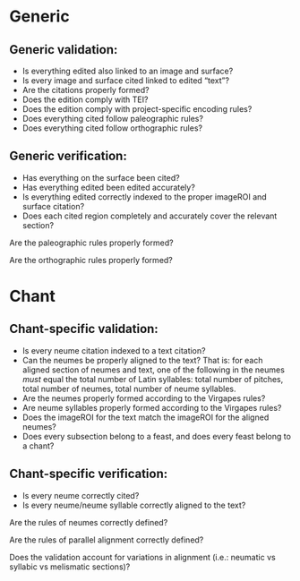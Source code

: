 # Generic

## Generic validation:

* Is everything edited also linked to an image and surface?
* Is every image and surface cited linked to edited “text”?
* Are the citations properly formed?
* Does the edition comply with TEI?
* Does the edition comply with project-specific encoding rules?
* Does everything cited follow paleographic rules?
* Does everything cited follow orthographic rules?

## Generic verification:

* Has everything on the surface been cited?
* Has everything edited been edited accurately?
* Is everything edited correctly indexed to the proper imageROI and surface citation?
* Does each cited region completely and accurately cover the relevant section?

Are the paleographic rules properly formed? 

Are the orthographic rules properly formed?  

# Chant

## Chant-specific validation:

* Is every neume citation indexed to a text citation?
* Can the neumes be properly aligned to the text?  That is: for each aligned section of neumes and text, one of the following in the neumes _must_ equal the total number of Latin syllables: total number of pitches, total number of neumes, total number of neume syllables.
* Are the neumes properly formed according to the Virgapes rules?
* Are neume syllables properly formed according to the Virgapes rules?
* Does the imageROI for the text match the imageROI for the aligned neumes?
* Does every subsection belong to a feast, and does every feast belong to a chant?

## Chant-specific verification:

* Is every neume correctly cited?
* Is every neume/neume syllable correctly aligned to the text?

Are the rules of neumes correctly defined?  

Are the rules of parallel alignment correctly defined? 

Does the validation account for variations in alignment (i.e.: neumatic vs syllabic vs melismatic sections)?

